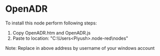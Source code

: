 # OpenADR

To install this node perform following steps:
1) Copy OpenADR.htm and OpenADR.js
2) Paste to location: "C:\Users\<Piyush>\.node-red\nodes" 

Note: Replace <Piyush> in above address by username of your windows account
